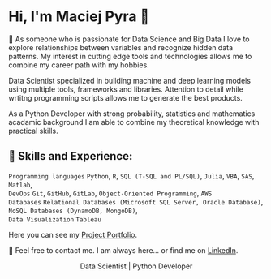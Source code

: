 # Hi, I'm Maciej Pyra 👋
 :thought_balloon: As someone who is passionate for Data Science and Big Data I love to explore relationships between variables and recognize hidden data patterns. My interest in cutting edge tools and technologies allows me to combine my career path with my hobbies.

Data Scientist specialized in building machine and deep learning models using multiple tools, frameworks and libraries. Attention to detail while wrtitng programming scripts allows me to generate the best products.

As a Python Developer with strong probability, statistics and mathematics acadamic background I am able to combine my theoretical knowledge with practical skills.

## :speech_balloon: Skills and Experience:
`Programming languages` `Python`, `R`, `SQL (T-SQL and PL/SQL)`, `Julia`, `VBA`, `SAS`, `Matlab`, <br/>
`DevOps` `Git`, `GitHub`, `GitLab`, `Object-Oriented Programming`, `AWS` <br/>
`Databases` `Relational Databases (Microsoft SQL Server, Oracle Database)`, `NoSQL Databases (DynamoDB, MongoDB)`, <br/>
`Data Visualization` `Tableau` <br/>


Here you can see my [Project Portfolio](https://maciejpyra.github.io/Maciej_Portfolio_2/).

:email: Feel free to contact me. I am always here... or find me on [LinkedIn](https://www.linkedin.com/in/maciej-pyra/).


<p align="center">Data Scientist | Python Developer</p>
